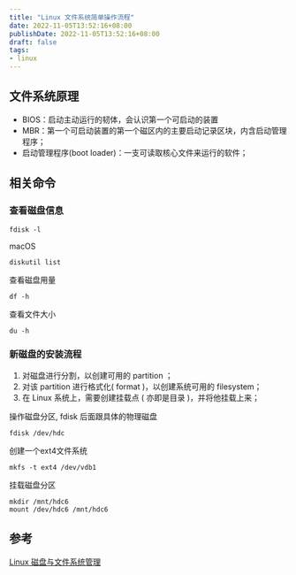 ```yaml
---
title: "Linux 文件系统简单操作流程"
date: 2022-11-05T13:52:16+08:00
publishDate: 2022-11-05T13:52:16+08:00
draft: false
tags:
- linux
---
```


## 文件系统原理

- BIOS：启动主动运行的韧体，会认识第一个可启动的装置
- MBR：第一个可启动装置的第一个磁区内的主要启动记录区块，内含启动管理程序；
- 启动管理程序(boot loader)：一支可读取核心文件来运行的软件；

## 相关命令

### 查看磁盘信息

```
fdisk -l
```

macOS
``` 
diskutil list
```

查看磁盘用量

``` 
df -h
```

查看文件大小
``` 
du -h
```

### 新磁盘的安装流程

1. 对磁盘进行分割，以创建可用的 partition ；
2. 对该 partition 进行格式化( format )，以创建系统可用的 filesystem；
3. 在 Linux 系统上，需要创建挂载点 ( 亦即是目录 )，并将他挂载上来；

操作磁盘分区, fdisk 后面跟具体的物理磁盘
```
fdisk /dev/hdc
```

创建一个ext4文件系统

```
mkfs -t ext4 /dev/vdb1
```

挂载磁盘分区
``` 
mkdir /mnt/hdc6
mount /dev/hdc6 /mnt/hdc6
```

## 参考
[Linux 磁盘与文件系统管理](http://cn.linux.vbird.org/linux_basic/0230filesystem.php#filesys_1)
